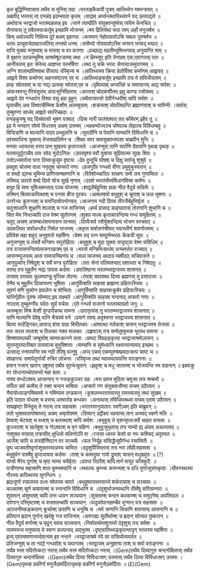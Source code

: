 

  
कृत बुद्धिम्निवासाय तथैव स मुनिस् तदा ।भरतङ्कैकयी पुत्रम् आतिथ्येन म्यमन्त्रयत्  ॥   
अब्रवीद् भरतस् त्व् एनन्नंव् इदम्भवता कृतम् ।पाद्यम् अर्घ्यन्तथातिथ्यंवने यद् ऊपपद्यते  ॥   
अथोवाच भरद्वाजो भरतम्प्रहसन्न् इव ।जाने त्वाम्प्रीति संयुक्तन्तुष्येस् त्वंयेन केनचित्  ॥   
सेनायास् तु तवैतस्याःकर्तुम् इच्छामि भोजनम् ।मम प्रितिर्यथा रूपा त्वम् अर्हो मनुजर्षभ  ॥   
किम् अर्थञ्चापि निक्षिप्य दूरे बलम् इहागतः ।कस्मान् नेहोपयातोऽसि सबलः पुरुषर्षभ  ॥   
भरतः प्रत्युवाचेदम्प्राञ्जलिस् तन्तपो धनम् ।ससैम्यो नोपयातोऽस्मि भगवन् भगवद् भयात्  ॥   
वाजि मुख्या मनुष्याश् च मत्ताश् च वर वारणाः ।प्रच्छाद्य महतीम्भूमिम्भगवन्न् अनुयान्ति माम्  ॥   
ते वृक्षान् उदकम्भूमिम् आश्रमेषूटजाम्स् तथा ।न हिम्स्युर् इति तेनाहम् एक;एवागतस् ततः  ॥   
आनीयताम् इतः सेनेत्य् आज्ञप्तः परमर्षिणा ।तथा तु चक्रे भरतः सेनायाःसमुपागमम्  ॥   
अग्नि शालाम्प्रविश्याथ पीत्वापः परिमृज्य च ।आतिथ्यस्य क्रिया हेतोर्विश्व कर्माणम् आह्वयत्  ॥   
आह्वये विश्व कर्माणम् अहन्त्वष्टारम् एव च ।आतिथ्यङ्कर्तुम् इच्छामि तत्र मे संविधीयताम्  ॥   
प्राक् स्रोतसश् च या नद्यः प्रत्यक् स्रोतस;एव च ।पृथिव्याम् अन्तरिक्षे च समायान्त्व् अद्य सर्वशः  ॥   
अंयाःस्रवन्तु मैरेयंसुराम् अंयाःसुनिष्ठिताम् ।अपराश् चोदकंशीतम् इक्षु काण्ड रसोपमम्  ॥   
आह्वये देव गन्धर्वान् विश्वा वसु हहा हुहून् ।तथैवाप्सरसो देवीर्गन्धर्वीश् चापि सर्वशः  ॥   
घृताचीम् अथ विश्वाचीम्मिश्र केशीम् अलम्बुसाम् ।शक्रंयाश् चोपतिष्ठन्ति ब्रह्माणंयाश् च भामिनीः ।सर्वास् तुम्बुरुणा सार्धम् आह्वये सपरिच्छदाः  ॥   
वनङ्कुरुषु यद् दिव्यंवासो भूषण पत्रवत् ।दिव्य नारी फलंशश्वत् तत् कौबेरम् इहैव तु  ॥   
इह मे भगवान् सोमो विधत्ताम् अन्नम् उत्तमम् ।भक्ष्यम्भोज्यञ्च चोष्यञ्च लेह्यञ्च विविधम्बहु  ॥   
विचित्राणि च माल्यानि पादप प्रच्युतानि च ।सुरादीनि च पेयानि माम्सानि विविधानि च  ॥   
एवंसमाधिना युक्तस् तेजसाप्रतिमेन च ।शिक्षा स्वर समायुक्तन्तपसा चाब्रवीन् मुनिः  ॥   
मनसा ध्यायतस् तस्य प्रान् मुखस्य कृताञ्जलेः ।आजग्मुस् तानि सर्वाणि दैवतानि पृथक् पृथक्  ॥   
मलयन्दुर्दुरञ्चैव ततः स्वेद नुदोऽनिलः ।उपस्पृश्य ववौ युक्त्या सुप्रियात्मा सुखः शिवः  ॥   
ततोऽभ्यवर्तन्त घना दिव्याःकुसुम वृष्टयः ।देव दुन्दुभि घोषश् च दिक्षु सर्वासु शुश्रुवे  ॥   
प्रववुश् चोत्तमा वाता ननृतुश् चाप्सरो गणाः ।प्रजगुर्देव गन्धर्वा वीणा प्रमुमुचुःस्वरान्  ॥   
स शब्दो द्याम्च भूमिम्च प्राणिनाम्श्रवणानि च ।विवेशोच्चारितः श्लक्ष्णः समो लय गुणाम्वितः  ॥   
तस्मिन्न् उपरते शब्दे दिव्ये श्रोत्र सुखे नृणाम् ।ददर्श भारतंसैम्यंविधानंविश्व कर्मणः  ॥   
बभूव हि समा भूमिःसमन्तात् पञ्च योजनम् ।शाद्वलैर्बहुभिश् छन्ना नील वैदूर्य सन्निभैः  ॥   
तस्मिन् बिल्वाःकपित्थाश् च पनसा बीज पूरकाः ।आमलक्यो बभूवुश् च चूताश् च फल भूषणाः  ॥   
उत्तरेभ्यः कुरुभ्यश् च वनन्दिव्योपभोगवत् ।आजगाम नदी दिव्या तीरजैर्बहुभिर्वृता  ॥   
चतुःशालानि शुभ्राणि शालाश् च गज वाजिनाम् ।हर्म्य प्रासाद सङ्घातास् तोरणानि शुभानि च  ॥   
सित मेघ निभञ्चापि राज वेश्म सुतोरणम् ।शुक्ल माल्य कृताकारन्दिव्य गन्ध समुक्षितम्  ॥   
चतुर् अस्रम् असम्बाधंशयनासन यानवत् ।दिव्यैःसर्व रसैर्युक्तन्दिव्य भोजन वस्त्रवत्  ॥   
उपकल्पित सर्वान्नन्धौत निर्मल भाजनम् ।क्लृप्त सर्वासनंश्रीमत् स्वास्तीर्ण शयनोत्तमम्  ॥   
प्रविवेश महा बाहुर् अनुज्ञातो महर्षिणा ।वेश्म तद् रत्न सम्पूर्णम्भरतः कैकयी सुतः  ॥   
अनुजग्मुश् च तंसर्वे मन्त्रिणः सपुरोहिताः ।बभूवुश् च मुदा युक्ता तन्दृष्ट्वा वेश्म संविधिम्  ॥   
तत्र राजासनन्दिव्यंव्यजनञ्छत्रम् एव च ।भरतो मन्त्रिभिःसार्धम् अभ्यवर्तत राजवत्  ॥   
आसनम्पूजयाम् आस रामायाभिप्रणंय च ।वाल व्यजनम् आदाय म्यषीदत् सचिवासने  ॥   
आनुपूर्व्यान् निषेदुश् च सर्वे मन्त्र पुरोहिताः ।ततः सेना पतिष्पश्चात् प्रशास्ता च निषेदतुः  ॥   
ततस् तत्र मुहूर्तेन नद्यः पायस कर्दमाः ।उपातिष्ठन्त भरतम्भरद्वाजस्य शासनत्  ॥   
तासाम् उभयतः कूलम्पाण्डु मृत्तिक लेपनाः ।रंयाश् चावसथा दिव्या ब्रह्मणस् तु प्रसादजाः  ॥   
तेनैव च मुहूर्तेन दिव्याभरण भूषिताः ।आगुर्विम्शति साहस्रा ब्राह्मणा प्रहिताःस्त्रियः  ॥   
सुवर्ण मणि मुक्तेन प्रवालेन च शोभिताः ।आगुर्विम्शति साहस्राःकुबेर प्रहिताःस्त्रियः  ॥   
याभिर्गृहीतः पुरुषः सोम्माद;इव लक्ष्यते ।आगुर्विम्शति साहस्रा नन्दनाद् अप्सरो गणाः  ॥   
नारदस् तुम्बुरुर्गोपः पर्वतः सूर्य वर्चसः ।एते गन्धर्व राजानो भरतस्याग्रतो जगुः  ॥   
अलम्बुसा मिश्र केशी पुण्डरीकाथ वामना ।उपानृत्यंस् तु भरतम्भरद्वाजस्य शासनात्  ॥   
यानि माल्यानि देवेषु यानि चैत्ररथे वने ।प्रयागे ताम्य् अदृश्यन्त भरद्वाजस्य शासनात्  ॥   
बिल्वा मार्दङ्गिका;आसञ् शंया ग्राहा बिभीतकाः ।अश्वत्था नर्तकाश् चासन् भरद्वाजस्य तेजसा  ॥   
ततः सरल तालाश् च तिलका नक्त मालकाः ।प्रहृष्टास् तत्र सम्पेतुष्कुब्जा भूताथ वामनाः  ॥   
शिम्शपामलकी जम्बूर्याश् चाम्याःकानने लताः ।प्रमदा विग्रहङ्कृत्वा भरद्वाजाश्रमेऽवसन्  ॥   
सुराम्सुरापाःपिबत पायसञ्च बुभुक्शिताः ।माम्सनि च सुमेध्यानि भक्ष्यन्ताम्यावद् इच्छथ  ॥   
उत्साद्य स्नापयन्ति स्म नदी तीरेषु वल्गुषु ।अप्य् एकम् एकम्पुरुषम्प्रमदाःसत्प चाष्ट च  ॥   
संवहन्त्यः समापेतुर्नार्यो रुचिर लोचनाः ।परिमृज्य तथा म्यायम्पाययन्ति वराङ्गनाः  ॥   
हयान् गजान् खरान् उष्ट्राम्स् तथैव सुरभेःसुतान् ।इक्षूम्श् च मधु जालाम्श् च भोजयन्ति स्म वाहनान्  ॥ इक्ष्वाकु वर योधानाम्चोदयन्तो महा बलाः  ॥   
नाश्व बन्धोऽश्वम् आजानान् न गजङ्कुञ्जर ग्रहः ।मत्त प्रमत्त मुदिता चमूःसा तत्र सम्बभौ  ॥   
तर्पिता सर्व कामैस् ते रक्त चन्दन रूषिताः ।अप्सरो गण संयुक्ताःसैम्या वाचम् उदैरयन्  ॥   
नैवायोध्याङ्गमिष्यामो न गमिष्याम दण्डकान् ।कुशलम्भरतस्यास्तु रामस्यास्तु तथा सुखम्  ॥   
इति पादात योधाश् च हस्त्य् अश्वारोह बन्धकाः ।अनाथास् तंविधिम्लब्ध्वा वाचम् एताम् उदैरयन्  ॥   
सम्प्रहृष्टा विनेदुस् ते नरास् तत्र सहस्रशः ।भरतस्यानुयातारः स्वर्गेऽयम् इति चाब्रुवन्  ॥   
ततो भुक्तवताम्तेषाम्तद् अन्नम् अमृतोपमम् ।दिव्यान् उद्वीक्ष्य भक्ष्याम्स् तान् अभवद् भक्षणे मतिः  ॥   
प्रेष्याश् चेट्यश् च वध्वश् च बलस्थाश् चापि सर्वशः ।बभूवुस् ते भृशन्तृप्ताःसर्वे चाहत वाससः  ॥   
कुञ्जराश् च खरोष्ट्रश् च गोऽश्वाश् च मृग पक्षिणः ।बभूवुःसुभृतास् तत्र नाम्यो ह्य् अंयम् अकल्पयत्  ॥   
नाशुक्ल वासास् तत्रासीत् क्षुधितो मलिनोऽपि वा ।रजसा ध्वस्त केशो वा नरः कश्चिद् अदृश्यत  ॥   
आजैश् चापि च वाराहैर्निष्टान वर सञ्चयैः ।फल निर्यूह संसिद्धैःसूपैर्गन्ध रसाम्वितैः  ॥   
पुष्प ध्वजवतीष्पूर्णाःशुक्लस्यान्नस्य चाभितः ।ददृशुर्विस्मितास् तत्र नरा लौहीःसहस्रशः  ॥   
बभूवुर्वन पार्श्वेषु कूपाःपायस कर्दमाः ।ताश् च कामदुघा गावो द्रुमाश् चासन् मधुश्च्युतः  ॥ (?)  
वाप्यो मैरेय पूर्णाश् च मृष्ट माम्स चयैर्वृताः ।प्रतप्त पिठरैश् चापि मार्ग मायूर कौक्कुटैः  ॥   
पात्रीणाम्च सहस्राणि शात कुम्भमयानि च ।स्थाल्यः कुम्भ्यः करम्भ्यश् च दधि पूर्णाःसुसंस्कृताः ।यौवनस्थस्य गौरस्य कपित्थस्य सुगन्धिनः  ॥   
ह्रदाःपूर्णा रसालस्य दध्नः श्वेतस्य चापरे ।बभूवुष्पायसस्यान्ते शर्करायाश् च सञ्चयाः  ॥   
कल्काम्श् चूर्ण कषायाम्श् च स्नानानि विविधानि च ।ददृशुर्भाजनस्थानि तीर्थेषु सरिताम्नराः  ॥   
शुक्लान् अंशुमतश् चापि दन्त धावन सञ्चयान् ।शुक्लाम्श् चन्दन कल्काम्श् च समुद्गेष्व् अवतिष्ठतः  ॥   
दर्पणान् परिमृष्टाम्श् च वाससाम्चापि सञ्चयान् ।पादुकोपानहाम्चैव युग्मान् यत्र सहस्रशः  ॥   
आञ्जनीष्कङ्कतान् कूर्चाम्श् छत्राणि च धनूम्षि च ।मर्म त्राणानि चित्राणि शयनाम्य् आसनानि च  ॥   
प्रतिपान ह्रदान् पूर्णान् खरोष्ट्र गज वाजिनाम् ।अवगाह्य सुतीर्थाम्श् च ह्रदान् सोत्पल पुष्करान्  ॥   
नील वैदूर्य वर्णाम्श् च मृदून् यवस सञ्चयान् ।निर्वापार्थम्पशूनाम्ते ददृशुस् तत्र सर्वशः  ॥   
व्यस्मयन्त मनुष्यास् ते स्वप्न कल्पन्तद् अद्भुतम् ।दृष्ट्वातिथ्यङ्कृतन्तादृग् भरतस्य महर्षिणा  ॥   
इत्य् एवंरममाणानाम्देवानाम् इव नन्दने ।भरद्वाजाश्रमे रंये सा रात्रिर्व्यत्यवर्तत  ॥   
प्रतिजग्मुश् च ता नद्यो गन्धर्वाश् च यथागतम् ।भरद्वाजम् अनुज्ञाप्य ताश् च सर्वा वराङ्गनाः  ॥   
तथैव मत्ता मदिरोत्कटा नरास् तथैव मत्ता मदिरोत्कटा नरास् ।(Gem)तथैव दिव्यागुरु चन्दनोक्षितास् तथैव दिव्यागुरु चन्दनोक्षिताः ।(Gem)तथैव दिव्या विविधाःस्रग् उत्तमास् तथैव दिव्या विविधाःस्रग् उत्तमाः ।(Gem)पृथक् प्रकीर्णा मनुजैःप्रमर्दिताःपृथक् प्रकीर्णा मनुजैःप्रमर्दिताः  ॥ (E)(Gem)  
